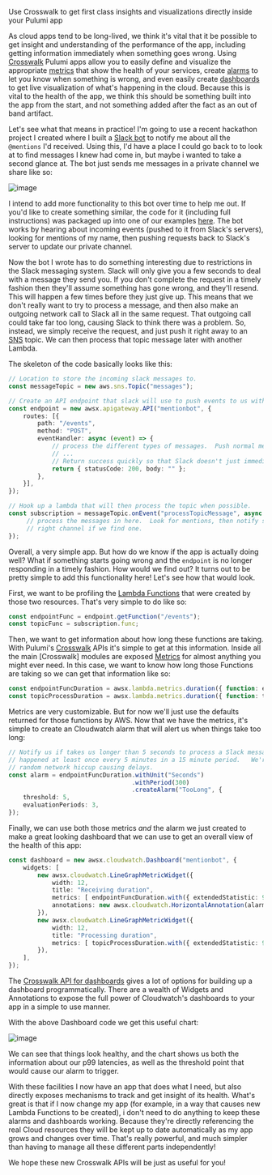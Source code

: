 Use Crosswalk to get first class insights and visualizations directly inside your Pulumi app 

As cloud apps tend to be long-lived, we think it's vital that it be possible to get insight and understanding of the performance
of the app, including getting information immediately when something goes wrong.  Using
[Crosswalk](https://pulumi.io/reference/crosswalk/aws/) Pulumi apps allow you to easily define and visualize the appropriate
[metrics](https://docs.aws.amazon.com/AmazonCloudWatch/latest/monitoring/working_with_metrics.html) that show the health of your
services, create [alarms](https://docs.aws.amazon.com/AmazonCloudWatch/latest/monitoring/AlarmThatSendsEmail.html) to let you know
when something is wrong, and even easily create
[dashboards](https://docs.aws.amazon.com/AmazonCloudWatch/latest/monitoring/CloudWatch_Dashboards.html) to get live visualization 
of what's happening in the cloud.  Because this is vital to the health of the app, we think this should be something built into the
app from the start, and not something added after the fact as an out of band artifact.  

Let's see what that means in practice!  I'm going to use a recent hackathon project I created where I built a 
[Slack bot](https://api.slack.com/bot-users) to notify me about all the `@mentions` I'd received.  Using this, I'd have a place I 
could go back to to look at to find messages I knew had come in, but maybe i wanted to take a second glance at.  The bot just sends
me messages in a private channel we share like so:

![image](https://user-images.githubusercontent.com/4564579/59464639-dc033f80-8ddd-11e9-9219-b3c3ee0b4020.png)

I intend to add more functionality to this bot over time to help me out.  If you'd like to create something similar, the code for
it (including full instructions) was packaged up into one of our examples
[here](https://github.com/pulumi/examples/tree/master/aws-ts-slackbot).  The bot works by hearing about incoming events (pushed to
it from Slack's servers), looking for mentions of my name, then pushing requests back to Slack's server to update our private channel.

Now the bot I wrote has to do something interesting due to restrictions in the Slack messaging system.  Slack will only give you
a few seconds to deal with a message they send you.  If you don't complete the request in a timely fashion then they'll assume 
something has gone wrong, and they'll resend.  This will happen a few times before they just give up. This means that we don't 
really want to try to process a message, and then also make an outgoing network call to Slack all in the same request.  That 
outgoing call could take far too long, causing Slack to think there was a problem.  So, instead, we simply receive the request, 
and just push it right away to an [SNS](https://aws.amazon.com/sns/) topic.  We can then process that topic message later with 
another Lambda.

The skeleton of the code basically looks like this:

```ts
// Location to store the incoming slack messages to.
const messageTopic = new aws.sns.Topic("messages");

// Create an API endpoint that slack will use to push events to us with.
const endpoint = new awsx.apigateway.API("mentionbot", {
    routes: [{
        path: "/events",
        method: "POST",
        eventHandler: async (event) => {
            // process the different types of messages.  Push normal messages to 'messageTopic'
            // ...
            // Return success quickly so that Slack doesn't just immediately resend this message to us.
            return { statusCode: 200, body: "" };
        },
    }],
});

// Hook up a lambda that will then process the topic when possible.
const subscription = messageTopic.onEvent("processTopicMessage", async ev => {
     // process the messages in here.  Look for mentions, then notify slack to post a message in
     // right channel if we find one.
});
```

Overall, a very simple app.  But how do we know if the app is actually doing well?  What if something starts going wrong and the
`endpoint` is no longer responding in a timely fashion.  How would we find out?  It turns out to be pretty simple to add this 
functionality here!  Let's see how that would look.

First, we want to be profiling the [Lambda Functions](https://aws.amazon.com/lambda/) that were created by those two resources.
That's very simple to do like so:

```ts
const endpointFunc = endpoint.getFunction("/events");
const topicFunc = subscription.func;
```

Then, we want to get information about how long these functions are taking.  With Pulumi's 
[Crosswalk](https://pulumi.io/reference/crosswalk/aws/) APIs it's simple to get at this information.  Inside all the
main [Crosswalk] modules are exposed [Metrics](https://pulumi.io/reference/pkg/nodejs/pulumi/awsx/cloudwatch/#Metric) 
for almost anything you might ever need.  In this case, we want to know how long those Functions are taking so we can 
get that information like so:

```ts
const endpointFuncDuration = awsx.lambda.metrics.duration({ function: endpointFunc });
const topicProcessDuration = awsx.lambda.metrics.duration({ function: topicFunc });
```

Metrics are very customizable.  But for now we'll just use the defaults returned for those functions by AWS.  Now that 
we have the metrics, it's simple to create an Cloudwatch alarm that will alert us when things take too long:

```ts
// Notify us if takes us longer than 5 seconds to process a Slack message.  But only notify if this
// happened at least once every 5 minutes in a 15 minute period.   We're ok with the occasional
// random network hiccup causing delays.
const alarm = endpointFuncDuration.withUnit("Seconds")
                                  .withPeriod(300)
                                  .createAlarm("TooLong", {
    threshold: 5,
    evaluationPeriods: 3,
});
```

Finally, we can use both those metrics *and* the alarm we just created to make a great looking dashboard that we can use 
to get an overall view of the health of this app:

```ts
const dashboard = new awsx.cloudwatch.Dashboard("mentionbot", {
    widgets: [
        new awsx.cloudwatch.LineGraphMetricWidget({
            width: 12,
            title: "Receiving duration",
            metrics: [ endpointFuncDuration.with({ extendedStatistic: 99, label: "Duration p99" }) ],
            annotations: new awsx.cloudwatch.HorizontalAnnotation(alarm),
        }),
        new awsx.cloudwatch.LineGraphMetricWidget({
            width: 12,
            title: "Processing duration",
            metrics: [ topicProcessDuration.with({ extendedStatistic: 99, label: "Duration p99" }) ],
        }),
    ],
});
```

The [Crosswalk API for dashboards](https://github.com/pulumi/pulumi-awsx/tree/master/nodejs/awsx/cloudwatch#dashboards) 
gives a lot of options for building up a dashboard programmatically.  There are a wealth of Widgets and Annotations to
expose the full power of Cloudwatch's dashboards to your app in a simple to use manner.

With the above Dashboard code we get this useful chart:

![image](https://user-images.githubusercontent.com/4564579/59466375-0d7e0a00-8de2-11e9-9942-4e54da70b251.png)

We can see that things look healthy, and the chart shows us both the information about our p99 latencies, as well as the 
threshold point that would cause our alarm to trigger.

With these facilities I now have an app that does what I need, but also directly exposes mechanisms to track and get 
insight of its health.  What's great is that if I now change my app (for example, in a way that causes new Lambda 
Functions to be created), i don't need to do anything to keep these alarms and dashboards working.  Because they're 
directly referencing the real Cloud resources they will be kept up to date automatically as my app grows and changes 
over time.  That's really powerful, and much simpler than having to manage all these different parts independently!

We hope these new Crosswalk APIs will be just as useful for you!
